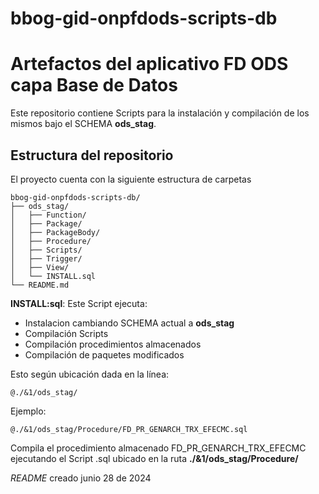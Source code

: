 # bbog-gid-onpfdods-scripts-db

# Artefactos del aplicativo FD ODS capa Base de Datos

Este repositorio contiene Scripts para la instalación y compilación de los mismos bajo el SCHEMA **ods_stag**. 

## Estructura del repositorio
El proyecto cuenta con la siguiente estructura de carpetas 

~~~
bbog-gid-onpfdods-scripts-db/
├── ods_stag/
│   ├── Function/
│   ├── Package/
│   ├── PackageBody/
│   ├── Procedure/
│   ├── Scripts/
│   ├── Trigger/
│   ├── View/
│   └── INSTALL.sql 
└── README.md
~~~

**INSTALL:sql**: Este Script ejecuta:
- Instalacion cambiando SCHEMA actual a **ods_stag**
- Compilación Scripts
- Compilación procedimientos almacenados
- Compilación de paquetes modificados

Esto según ubicación dada en la línea:
~~~
@./&1/ods_stag/
~~~
 
 Ejemplo: 
 ~~~
 @./&1/ods_stag/Procedure/FD_PR_GENARCH_TRX_EFECMC.sql
~~~
 
 Compila el procedimiento almacenado FD_PR_GENARCH_TRX_EFECMC ejecutando el Script .sql ubicado en la ruta **./&1/ods_stag/Procedure/**

 *README* creado junio 28 de 2024
